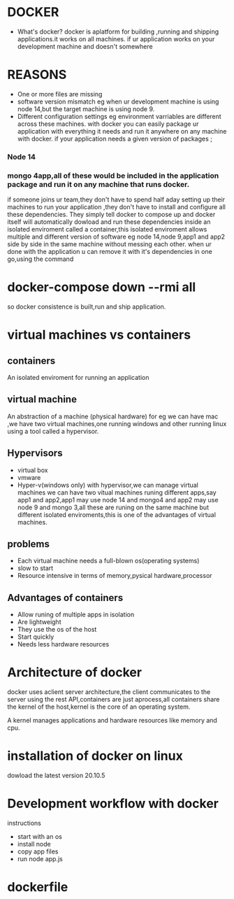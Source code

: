 # DOCKER
- What's docker?
docker is aplatform for building ,running and shipping applications.it works on all machines.
if ur application works on your development machine and doesn't  somewhere

# REASONS
- One or more files are missing
- software version mismatch eg when ur development machine is using node 14,but the target machine is using node 9.
- Different configuration settings eg environment varriables are different across these machines.
with docker you can easily  package ur application with everything it needs and run it anywhere on any machine with docker.
if your application needs a given version of packages ;

### Node 14
### mongo 4app,all of these would be included in the application package and run it on any machine that runs docker.
 if someone joins ur team,they don't have to spend half aday setting up their machines to run your application ,they don't have to install and configure all these dependencies.
 They simply tell docker to compose up and docker itself will automatically dowload and run these dependencies inside an isolated enviroment called a container,this isolated enviroment allows multiple and different version of software eg node 14,node 9,app1 and app2 side by side in the same machine without messing each other.
 when ur done with the application u can remove it with it's dependencies in one go,using the command
 # docker-compose down --rmi all
 so docker consistence is built,run and ship application.
 
 
#  virtual machines vs containers

## containers
An isolated enviroment for running an application

## virtual machine
An abstraction of a machine (physical hardware) for eg we can have mac ,we have two virtual machines,one running windows and other running linux using a tool called a hypervisor.

## Hypervisors
- virtual box
- vmware
- Hyper-v(windows only)
with hypervisor,we can manage virtual machines
we can have two vitual machines runing different apps,say app1 and app2,app1 may use node 14 and mongo4 and app2 may use node 9 and mongo 3,all these are runing on the same machine but different isolated enviroments,this is one of the advantages of virtual machines.

## problems
- Each virtual machine needs a full-blown os(operating systems)
- slow to start
- Resource intensive in terms of memory,pysical hardware,processor

## Advantages of containers
- Allow runing of multiple apps in isolation
- Are lightweight
- They use the os of the host
- Start quickly
- Needs less hardware resources

# Architecture of docker
docker uses aclient server architecture,the client communicates to the server using the rest API,containers are just aprocess,all containers share the kernel of the host,kernel is the core of an operating system.

A kernel manages applications and hardware resources like memory and cpu.

# installation of docker on linux
dowload the latest version 20.10.5

# Development workflow with docker
instructions
- start with an os
- install node
- copy app files
- run node app.js
# dockerfile
